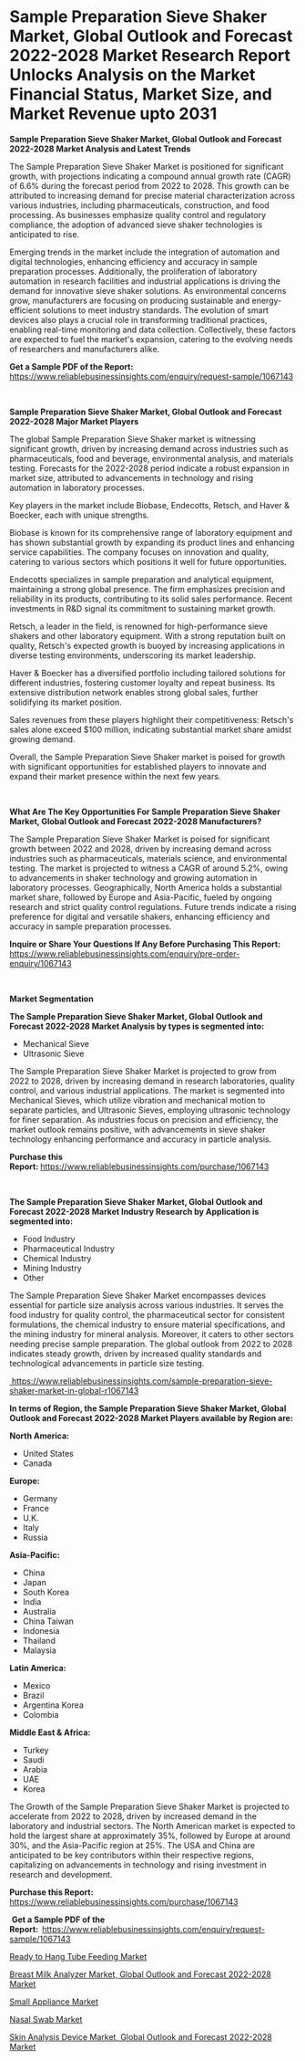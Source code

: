 <p><h1>Sample Preparation Sieve Shaker Market, Global Outlook and Forecast 2022-2028 Market Research Report Unlocks Analysis on the Market Financial Status, Market Size, and Market Revenue upto 2031</h1></p><p><strong>Sample Preparation Sieve Shaker Market, Global Outlook and Forecast 2022-2028 Market Analysis and Latest Trends</strong></p>
<p><p>The Sample Preparation Sieve Shaker Market is positioned for significant growth, with projections indicating a compound annual growth rate (CAGR) of 6.6% during the forecast period from 2022 to 2028. This growth can be attributed to increasing demand for precise material characterization across various industries, including pharmaceuticals, construction, and food processing. As businesses emphasize quality control and regulatory compliance, the adoption of advanced sieve shaker technologies is anticipated to rise.</p><p>Emerging trends in the market include the integration of automation and digital technologies, enhancing efficiency and accuracy in sample preparation processes. Additionally, the proliferation of laboratory automation in research facilities and industrial applications is driving the demand for innovative sieve shaker solutions. As environmental concerns grow, manufacturers are focusing on producing sustainable and energy-efficient solutions to meet industry standards. The evolution of smart devices also plays a crucial role in transforming traditional practices, enabling real-time monitoring and data collection. Collectively, these factors are expected to fuel the market's expansion, catering to the evolving needs of researchers and manufacturers alike.</p></p>
<p><strong>Get a Sample PDF of the Report:&nbsp;</strong> <a href="https://www.reliablebusinessinsights.com/enquiry/request-sample/1067143">https://www.reliablebusinessinsights.com/enquiry/request-sample/1067143</a></p>
<p>&nbsp;</p>
<p><strong>Sample Preparation Sieve Shaker Market, Global Outlook and Forecast 2022-2028 Major Market Players</strong></p>
<p><p>The global Sample Preparation Sieve Shaker market is witnessing significant growth, driven by increasing demand across industries such as pharmaceuticals, food and beverage, environmental analysis, and materials testing. Forecasts for the 2022-2028 period indicate a robust expansion in market size, attributed to advancements in technology and rising automation in laboratory processes.</p><p>Key players in the market include Biobase, Endecotts, Retsch, and Haver & Boecker, each with unique strengths. </p><p>Biobase is known for its comprehensive range of laboratory equipment and has shown substantial growth by expanding its product lines and enhancing service capabilities. The company focuses on innovation and quality, catering to various sectors which positions it well for future opportunities.</p><p>Endecotts specializes in sample preparation and analytical equipment, maintaining a strong global presence. The firm emphasizes precision and reliability in its products, contributing to its solid sales performance. Recent investments in R&D signal its commitment to sustaining market growth.</p><p>Retsch, a leader in the field, is renowned for high-performance sieve shakers and other laboratory equipment. With a strong reputation built on quality, Retsch's expected growth is buoyed by increasing applications in diverse testing environments, underscoring its market leadership.</p><p>Haver & Boecker has a diversified portfolio including tailored solutions for different industries, fostering customer loyalty and repeat business. Its extensive distribution network enables strong global sales, further solidifying its market position.</p><p>Sales revenues from these players highlight their competitiveness: Retsch's sales alone exceed $100 million, indicating substantial market share amidst growing demand.</p><p>Overall, the Sample Preparation Sieve Shaker market is poised for growth with significant opportunities for established players to innovate and expand their market presence within the next few years.</p></p>
<p>&nbsp;</p>
<p><strong>What Are The Key Opportunities For Sample Preparation Sieve Shaker Market, Global Outlook and Forecast 2022-2028 Manufacturers?</strong></p>
<p><p>The Sample Preparation Sieve Shaker Market is poised for significant growth between 2022 and 2028, driven by increasing demand across industries such as pharmaceuticals, materials science, and environmental testing. The market is projected to witness a CAGR of around 5.2%, owing to advancements in shaker technology and growing automation in laboratory processes. Geographically, North America holds a substantial market share, followed by Europe and Asia-Pacific, fueled by ongoing research and strict quality control regulations. Future trends indicate a rising preference for digital and versatile shakers, enhancing efficiency and accuracy in sample preparation processes.</p></p>
<p><strong>Inquire or Share Your Questions If Any Before Purchasing This Report:</strong> <a href="https://www.reliablebusinessinsights.com/enquiry/pre-order-enquiry/1067143">https://www.reliablebusinessinsights.com/enquiry/pre-order-enquiry/1067143</a></p>
<p>&nbsp;</p>
<p><strong>Market Segmentation</strong></p>
<p><strong>The Sample Preparation Sieve Shaker Market, Global Outlook and Forecast 2022-2028 Market Analysis by types is segmented into:</strong></p>
<p><ul><li>Mechanical Sieve</li><li>Ultrasonic Sieve</li></ul></p>
<p><p>The Sample Preparation Sieve Shaker Market is projected to grow from 2022 to 2028, driven by increasing demand in research laboratories, quality control, and various industrial applications. The market is segmented into Mechanical Sieves, which utilize vibration and mechanical motion to separate particles, and Ultrasonic Sieves, employing ultrasonic technology for finer separation. As industries focus on precision and efficiency, the market outlook remains positive, with advancements in sieve shaker technology enhancing performance and accuracy in particle analysis.</p></p>
<p><strong>Purchase this Report:&nbsp;</strong><a href="https://www.reliablebusinessinsights.com/purchase/1067143">https://www.reliablebusinessinsights.com/purchase/1067143</a></p>
<p>&nbsp;</p>
<p><strong>The Sample Preparation Sieve Shaker Market, Global Outlook and Forecast 2022-2028 Market Industry Research by Application is segmented into:</strong></p>
<p><ul><li>Food Industry</li><li>Pharmaceutical Industry</li><li>Chemical Industry</li><li>Mining Industry</li><li>Other</li></ul></p>
<p><p>The Sample Preparation Sieve Shaker Market encompasses devices essential for particle size analysis across various industries. It serves the food industry for quality control, the pharmaceutical sector for consistent formulations, the chemical industry to ensure material specifications, and the mining industry for mineral analysis. Moreover, it caters to other sectors needing precise sample preparation. The global outlook from 2022 to 2028 indicates steady growth, driven by increased quality standards and technological advancements in particle size testing.</p></p>
<p><a href="https://www.reliablebusinessinsights.com/sample-preparation-sieve-shaker-market-in-global-r1067143">&nbsp;https://www.reliablebusinessinsights.com/sample-preparation-sieve-shaker-market-in-global-r1067143</a></p>
<p><strong>In terms of Region, the Sample Preparation Sieve Shaker Market, Global Outlook and Forecast 2022-2028 Market Players available by Region are:</strong></p>
<p>
    <p> <strong> North America: </strong>
        <ul>
            <li>United States</li>
            <li>Canada</li>
        </ul>
        </p> 
    <p> <strong> Europe: </strong>
        <ul>
            <li>Germany</li>
            <li>France</li>
            <li>U.K.</li>
            <li>Italy</li>
            <li>Russia</li>
        </ul>
        </p> 
    <p> <strong> Asia-Pacific: </strong>
        <ul>
            <li>China</li>
            <li>Japan</li>
            <li>South Korea</li>
            <li>India</li>
            <li>Australia</li>
            <li>China Taiwan</li>
            <li>Indonesia</li>
            <li>Thailand</li>
            <li>Malaysia</li>
        </ul>
        </p> 
    <p> <strong> Latin America: </strong>
        <ul>
            <li>Mexico</li>
            <li>Brazil</li>
            <li>Argentina Korea</li>
            <li>Colombia</li>
        </ul>
        </p> 
    <p> <strong> Middle East & Africa: </strong>
        <ul>
            <li>Turkey</li>
            <li>Saudi</li>
            <li>Arabia</li>
            <li>UAE</li>
            <li>Korea</li>
        </ul>
    </p>
    </p>
<p><p>The Growth of the Sample Preparation Sieve Shaker Market is projected to accelerate from 2022 to 2028, driven by increased demand in the laboratory and industrial sectors. The North American market is expected to hold the largest share at approximately 35%, followed by Europe at around 30%, and the Asia-Pacific region at 25%. The USA and China are anticipated to be key contributors within their respective regions, capitalizing on advancements in technology and rising investment in research and development.</p></p>
<p><strong>Purchase this Report: </strong><a href="https://www.reliablebusinessinsights.com/purchase/1067143">https://www.reliablebusinessinsights.com/purchase/1067143</a></p>
<p>&nbsp;<strong>Get a Sample PDF of the Report:&nbsp;&nbsp;</strong><a href="https://www.reliablebusinessinsights.com/enquiry/request-sample/1067143">https://www.reliablebusinessinsights.com/enquiry/request-sample/1067143</a></p>
<p><strong></strong></p>
<p><p><a href="https://www.linkedin.com/pulse/global-ready-hang-tube-feeding-market-status-2024-2031-5ytse?trackingId=jIx1VMZ%2BS92tOrN%2FCyppbQ%3D%3D">Ready to Hang Tube Feeding Market</a></p><p><a href="https://github.com/angelajermaine/Market-Research-Report-List-5/blob/main/breast-milk-analyzer-market-global-outlook-and-forecast-2022-2028-market.md">Breast Milk Analyzer Market, Global Outlook and Forecast 2022-2028 Market</a></p><p><a href="https://www.linkedin.com/pulse/global-small-appliance-market-focus-product-type-vacuum-yojwc?trackingId=GBbjNmllTMCVRTxX9i2miw%3D%3D">Small Appliance Market</a></p><p><a href="https://www.linkedin.com/pulse/nasal-swab-market-share-analysis-growth-trends-forecasts-zxwbe?trackingId=SMCXQGhhSLa8F1WKiPjb6Q%3D%3D">Nasal Swab Market</a></p><p><a href="https://github.com/hrhzhypq19/Market-Research-Report-List-1/blob/main/skin-analysis-device-market-global-outlook-and-forecast-2022-2028-market.md">Skin Analysis Device Market, Global Outlook and Forecast 2022-2028 Market</a></p></p>